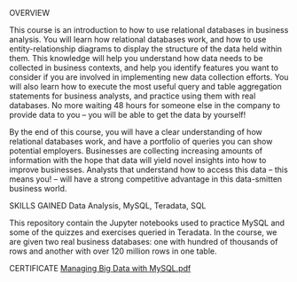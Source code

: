 OVERVIEW

This course is an introduction to how to use relational databases in business analysis. You will learn how relational databases work, and how to use entity-relationship diagrams to display the structure of the data held within them. This knowledge will help you understand how data needs to be collected in business contexts, and help you identify features you want to consider if you are involved in implementing new data collection efforts. You will also learn how to execute the most useful query and table aggregation statements for business analysts, and practice using them with real databases. No more waiting 48 hours for someone else in the company to provide data to you – you will be able to get the data by yourself!

By the end of this course, you will have a clear understanding of how relational databases work, and have a portfolio of queries you can show potential employers. Businesses are collecting increasing amounts of information with the hope that data will yield novel insights into how to improve businesses. Analysts that understand how to access this data – this means you! – will have a strong competitive advantage in this data-smitten business world.

SKILLS GAINED
Data Analysis, MySQL, Teradata, SQL


This repository contain the Jupyter notebooks used to practice MySQL and some of the quizzes and exercises queried in Teradata. In the course, we are given two real business databases: one with hundred of thousands of rows and another with over 120 million rows in one table.

CERTIFICATE
[Managing Big Data with MySQL.pdf](https://github.com/ClaudeIshimwe/Managing-Big-Data-with-MySQL/files/10205672/Managing.Big.Data.with.MySQL.pdf)
